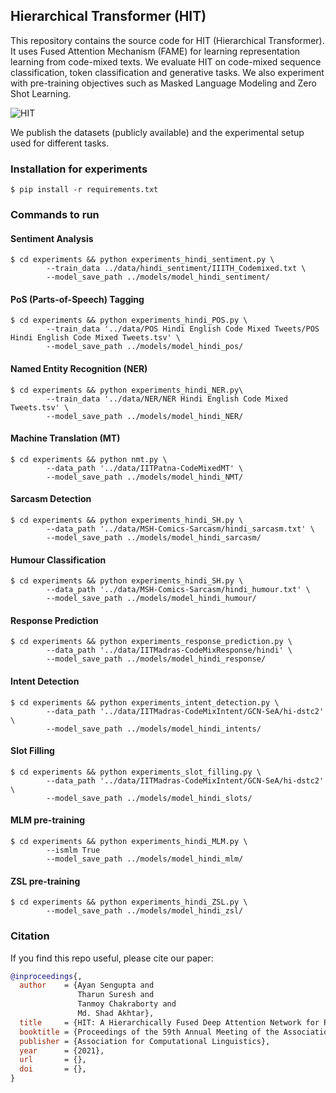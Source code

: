 ## Hierarchical Transformer (HIT)

This repository contains the source code for HIT (Hierarchical Transformer). It uses Fused Attention Mechanism (FAME) for learning representation learning from code-mixed texts. We evaluate HIT on code-mixed sequence classification, token classification and generative tasks. We also experiment with pre-training objectives such as Masked Language Modeling and Zero Shot Learning. 

![HIT](https://github.com/LCS2-IIITD/HIT-ACL2021-Codemixed-Representation/blob/main/image/model.png)

We publish the datasets (publicly available) and the experimental setup used for different tasks.

### Installation for experiments

	$ pip install -r requirements.txt

### Commands to run

#### Sentiment Analysis

	$ cd experiments && python experiments_hindi_sentiment.py \
			--train_data ../data/hindi_sentiment/IIITH_Codemixed.txt \
			--model_save_path ../models/model_hindi_sentiment/

#### PoS (Parts-of-Speech) Tagging 

	$ cd experiments && python experiments_hindi_POS.py \
			--train_data '../data/POS Hindi English Code Mixed Tweets/POS Hindi English Code Mixed Tweets.tsv' \
			--model_save_path ../models/model_hindi_pos/

#### Named Entity Recognition (NER)

    $ cd experiments && python experiments_hindi_NER.py\
    		--train_data '../data/NER/NER Hindi English Code Mixed Tweets.tsv' \
			--model_save_path ../models/model_hindi_NER/

#### Machine Translation (MT)

	$ cd experiments && python nmt.py \
			--data_path '../data/IITPatna-CodeMixedMT' \
			--model_save_path ../models/model_hindi_NMT/
			
#### Sarcasm Detection

	$ cd experiments && python experiments_hindi_SH.py \
			--data_path '../data/MSH-Comics-Sarcasm/hindi_sarcasm.txt' \
			--model_save_path ../models/model_hindi_sarcasm/
			
#### Humour Classification

	$ cd experiments && python experiments_hindi_SH.py \
			--data_path '../data/MSH-Comics-Sarcasm/hindi_humour.txt' \
			--model_save_path ../models/model_hindi_humour/
			
#### Response Prediction

	$ cd experiments && python experiments_response_prediction.py \
			--data_path '../data/IITMadras-CodeMixResponse/hindi' \
			--model_save_path ../models/model_hindi_response/
			
#### Intent Detection

	$ cd experiments && python experiments_intent_detection.py \
			--data_path '../data/IITMadras-CodeMixIntent/GCN-SeA/hi-dstc2' \
			--model_save_path ../models/model_hindi_intents/

#### Slot Filling

	$ cd experiments && python experiments_slot_filling.py \
			--data_path '../data/IITMadras-CodeMixIntent/GCN-SeA/hi-dstc2' \
			--model_save_path ../models/model_hindi_slots/

#### MLM pre-training

	$ cd experiments && python experiments_hindi_MLM.py \
			--ismlm True
			--model_save_path ../models/model_hindi_mlm/

#### ZSL pre-training
			
	$ cd experiments && python experiments_hindi_ZSL.py \
			--model_save_path ../models/model_hindi_zsl/				
				


### Citation
If you find this repo useful, please cite our paper:
```BibTex
@inproceedings{,
  author    = {Ayan Sengupta and
               Tharun Suresh and
               Tanmoy Chakraborty and
               Md. Shad Akhtar},
  title     = {HIT: A Hierarchically Fused Deep Attention Network for Robust Code-mixed Language Representation},
  booktitle = {Proceedings of the 59th Annual Meeting of the Association for Computational Linguistics},
  publisher = {Association for Computational Linguistics},
  year      = {2021},
  url       = {},
  doi       = {},
}
```
